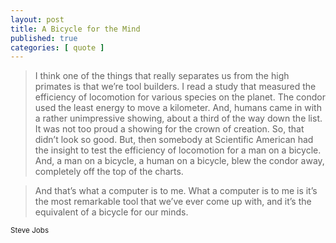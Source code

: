 ```yaml
---
layout: post
title: A Bicycle for the Mind
published: true
categories: [ quote ]
---
```


<blockquote>
I think one of the things that really separates us from the high primates is that we’re tool builders. I read 
a study that measured the efficiency of locomotion for various species on the planet. The condor used the 
least energy to move a kilometer. And, humans came in with a rather unimpressive showing, about a third 
of the way down the list. It was not too proud a showing for the crown of creation. So, that didn’t look 
so good. But, then somebody at Scientific American had the insight to test the efficiency of locomotion for a 
man on a bicycle. And, a man on a bicycle, a human on a bicycle, blew the condor away, completely off the 
top of the charts.
</blockquote>
<blockquote>
And that’s what a computer is to me. What a computer is to me is it’s the most remarkable tool that we’ve 
ever come up with, and it’s the equivalent of a bicycle for our minds.
</blockquote>
<small>Steve Jobs</small>
